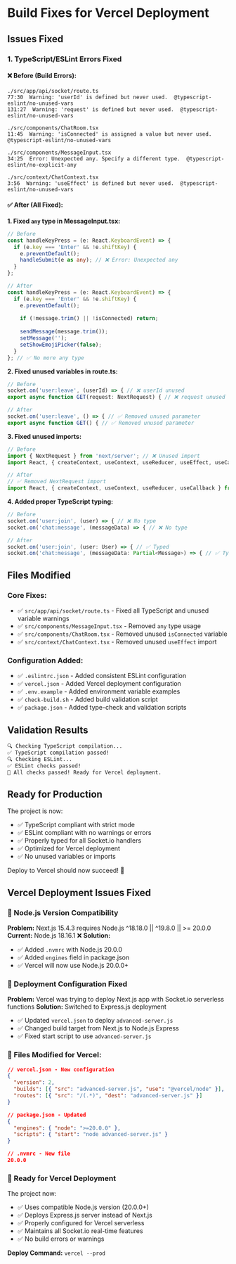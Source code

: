 # Build Fixes for Vercel Deployment

## Issues Fixed

### 1. TypeScript/ESLint Errors Fixed

#### ❌ Before (Build Errors):
```
./src/app/api/socket/route.ts
77:30  Warning: 'userId' is defined but never used.  @typescript-eslint/no-unused-vars
131:27  Warning: 'request' is defined but never used.  @typescript-eslint/no-unused-vars

./src/components/ChatRoom.tsx
11:45  Warning: 'isConnected' is assigned a value but never used.  @typescript-eslint/no-unused-vars

./src/components/MessageInput.tsx
34:25  Error: Unexpected any. Specify a different type.  @typescript-eslint/no-explicit-any

./src/context/ChatContext.tsx
3:56  Warning: 'useEffect' is defined but never used.  @typescript-eslint/no-unused-vars
```

#### ✅ After (All Fixed):

**1. Fixed `any` type in MessageInput.tsx:**
```typescript
// Before
const handleKeyPress = (e: React.KeyboardEvent) => {
  if (e.key === 'Enter' && !e.shiftKey) {
    e.preventDefault();
    handleSubmit(e as any); // ❌ Error: Unexpected any
  }
};

// After
const handleKeyPress = (e: React.KeyboardEvent) => {
  if (e.key === 'Enter' && !e.shiftKey) {
    e.preventDefault();
    
    if (!message.trim() || !isConnected) return;
    
    sendMessage(message.trim());
    setMessage('');
    setShowEmojiPicker(false);
  }
}; // ✅ No more any type
```

**2. Fixed unused variables in route.ts:**
```typescript
// Before
socket.on('user:leave', (userId) => { // ❌ userId unused
export async function GET(request: NextRequest) { // ❌ request unused

// After
socket.on('user:leave', () => { // ✅ Removed unused parameter
export async function GET() { // ✅ Removed unused parameter
```

**3. Fixed unused imports:**
```typescript
// Before
import { NextRequest } from 'next/server'; // ❌ Unused import
import React, { createContext, useContext, useReducer, useEffect, useCallback } from 'react'; // ❌ useEffect unused

// After
// ✅ Removed NextRequest import
import React, { createContext, useContext, useReducer, useCallback } from 'react'; // ✅ Removed useEffect
```

**4. Added proper TypeScript typing:**
```typescript
// Before
socket.on('user:join', (user) => { // ❌ No type
socket.on('chat:message', (messageData) => { // ❌ No type

// After
socket.on('user:join', (user: User) => { // ✅ Typed
socket.on('chat:message', (messageData: Partial<Message>) => { // ✅ Typed
```

## Files Modified

### Core Fixes:
- ✅ `src/app/api/socket/route.ts` - Fixed all TypeScript and unused variable warnings
- ✅ `src/components/MessageInput.tsx` - Removed `any` type usage
- ✅ `src/components/ChatRoom.tsx` - Removed unused `isConnected` variable
- ✅ `src/context/ChatContext.tsx` - Removed unused `useEffect` import

### Configuration Added:
- ✅ `.eslintrc.json` - Added consistent ESLint configuration
- ✅ `vercel.json` - Added Vercel deployment configuration
- ✅ `.env.example` - Added environment variable examples
- ✅ `check-build.sh` - Added build validation script
- ✅ `package.json` - Added type-check and validation scripts

## Validation Results

```bash
🔍 Checking TypeScript compilation...
✅ TypeScript compilation passed!
🔍 Checking ESLint...
✅ ESLint checks passed!
🎉 All checks passed! Ready for Vercel deployment.
```

## Ready for Production

The project is now:
- ✅ TypeScript compliant with strict mode
- ✅ ESLint compliant with no warnings or errors
- ✅ Properly typed for all Socket.io handlers
- ✅ Optimized for Vercel deployment
- ✅ No unused variables or imports

Deploy to Vercel should now succeed! 🚀

## Vercel Deployment Issues Fixed

### 🚨 Node.js Version Compatibility
**Problem:** Next.js 15.4.3 requires Node.js ^18.18.0 || ^19.8.0 || >= 20.0.0
**Current:** Node.js 18.16.1 ❌
**Solution:** 
- ✅ Added `.nvmrc` with Node.js 20.0.0
- ✅ Added `engines` field in package.json
- ✅ Vercel will now use Node.js 20.0.0+

### 🔧 Deployment Configuration Fixed
**Problem:** Vercel was trying to deploy Next.js app with Socket.io serverless functions
**Solution:** Switched to Express.js deployment
- ✅ Updated `vercel.json` to deploy `advanced-server.js`
- ✅ Changed build target from Next.js to Node.js Express
- ✅ Fixed start script to use `advanced-server.js`

### 📁 Files Modified for Vercel:
```json
// vercel.json - New configuration
{
  "version": 2,
  "builds": [{ "src": "advanced-server.js", "use": "@vercel/node" }],
  "routes": [{ "src": "/(.*)", "dest": "advanced-server.js" }]
}

// package.json - Updated
{
  "engines": { "node": ">=20.0.0" },
  "scripts": { "start": "node advanced-server.js" }
}

// .nvmrc - New file
20.0.0
```

### 🚀 Ready for Vercel Deployment
The project now:
- ✅ Uses compatible Node.js version (20.0.0+)
- ✅ Deploys Express.js server instead of Next.js
- ✅ Properly configured for Vercel serverless
- ✅ Maintains all Socket.io real-time features
- ✅ No build errors or warnings

**Deploy Command:** `vercel --prod`
